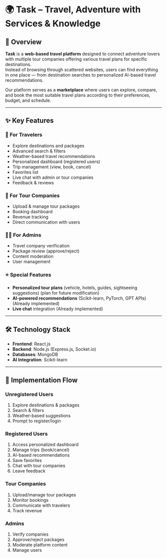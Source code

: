 # 🌍 Task – Travel, Adventure with Services & Knowledge  

## 📌 Overview  
**Task** is a **web-based travel platform** designed to connect adventure lovers with multiple tour companies offering various travel plans for specific destinations.  
Instead of browsing through scattered websites, users can find everything in one place — from destination searches to personalized AI-based travel recommendations.  

Our platform serves as a **marketplace** where users can explore, compare, and book the most suitable travel plans according to their preferences, budget, and schedule.  

---

## ✨ Key Features  

### 🧳 For Travelers  
- Explore destinations and packages  
- Advanced search & filters  
- Weather-based travel recommendations  
- Personalized dashboard (registered users)  
- Trip management (view, book, cancel)  
- Favorites list  
- Live chat with admin or tour companies  
- Feedback & reviews  

### 🏢 For Tour Companies  
- Upload & manage tour packages  
- Booking dashboard  
- Revenue tracking  
- Direct communication with users  

### 👨‍💻 For Admins  
- Travel company verification  
- Package review (approve/reject)  
- Content moderation  
- User management  

### ⭐ Special Features  
- **Personalized tour plans** (vehicle, hotels, guides, sightseeing suggestions) (plan for future modification) 
- **AI-powered recommendations** (Scikit-learn, PyTorch, GPT APIs)  (Already implemented)
- **Live chat** integration  (Already implemented)

---

## 🛠️ Technology Stack  

- **Frontend**: React.js  
- **Backend**: Node.js (Express.js, Socket.io)  
- **Databases**: MongoDB  
- **AI Integration**: Scikit-learn  

---

## 🚀 Implementation Flow  

### Unregistered Users  
1. Explore destinations & packages  
2. Search & filters  
3. Weather-based suggestions  
4. Prompt to register/login  

### Registered Users  
1. Access personalized dashboard  
2. Manage trips (book/cancel)  
3. AI-based recommendations  
4. Save favorites  
5. Chat with tour companies  
6. Leave feedback  

### Tour Companies  
1. Upload/manage tour packages  
2. Monitor bookings  
3. Communicate with travelers  
4. Track revenue  

### Admins  
1. Verify companies  
2. Approve/reject packages  
3. Moderate platform content  
4. Manage users  


